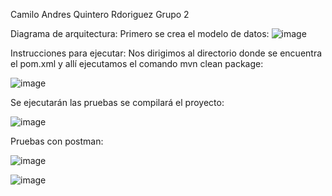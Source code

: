 Camilo Andres Quintero Rdoriguez
Grupo 2


Diagrama de arquitectura:
Primero se crea el modelo de datos:
![image](https://github.com/user-attachments/assets/33c87e3c-9954-418d-ab63-8f9b9a1d9ca4)

Instrucciones para ejecutar:
Nos dirigimos al directorio donde se encuentra el pom.xml y allí ejecutamos el comando mvn clean package:

![image](https://github.com/user-attachments/assets/e65dca05-aa0b-4ab6-8948-5df2454a20d6)

Se ejecutarán las pruebas se compilará el proyecto:

![image](https://github.com/user-attachments/assets/c452132b-9c7d-4ab1-bc8d-726882f3c6a3)

Pruebas con postman:

![image](https://github.com/user-attachments/assets/bfb44841-0765-469e-9c07-9fc751d9a130)

![image](https://github.com/user-attachments/assets/8290f505-37d4-4e8a-b464-f39de8717375)
